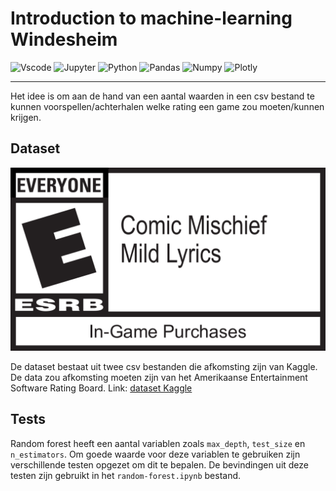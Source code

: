 # Introduction to machine-learning Windesheim
![Vscode](https://img.shields.io/badge/VSCode-0078D4?style=for-the-badge&logo=visual%20studio%20code&logoColor=white)
![Jupyter](https://img.shields.io/badge/Jupyter-F37626.svg?&style=for-the-badge&logo=Jupyter&logoColor=white)
![Python](https://img.shields.io/badge/Python-FFD43B?style=for-the-badge&logo=python&logoColor=blue)
![Pandas](https://img.shields.io/badge/Pandas-2C2D72?style=for-the-badge&logo=pandas&logoColor=white)
![Numpy](https://img.shields.io/badge/Numpy-777BB4?style=for-the-badge&logo=numpy&logoColor=white)
![Plotly](https://img.shields.io/badge/Plotly-239120?style=for-the-badge&logo=plotly&logoColor=white)
___

Het idee is om aan de hand van een aantal waarden in een csv bestand te kunnen voorspellen/achterhalen welke rating een game zou moeten/kunnen krijgen.
## Dataset
![ESRB rating](/assets/esrb_rating.svg)

De dataset bestaat uit twee csv bestanden die afkomsting zijn van Kaggle. De data zou afkomsting moeten zijn van het Amerikaanse Entertainment Software Rating Board.
Link: [dataset Kaggle](https://www.kaggle.com/datasets/imohtn/video-games-rating-by-esrb)

## Tests
Random forest heeft een aantal variablen zoals `max_depth`, `test_size` en `n_estimators`. Om goede waarde voor deze variablen te gebruiken zijn verschillende testen opgezet om dit te bepalen. De bevindingen uit deze testen zijn gebruikt in het `random-forest.ipynb` bestand.